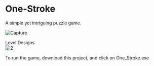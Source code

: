 # One-Stroke

A simple yet intriguing puzzle game. 

![Capture](https://user-images.githubusercontent.com/30179397/65367850-05fea600-dc06-11e9-9c02-830b7f9b80ba.PNG)

Level Designs<br>
![2](https://user-images.githubusercontent.com/30179397/65367851-072fd300-dc06-11e9-8d7b-2dab3ac9fcc1.PNG)

To run the game, download this project, and click on One_Stroke.exe

